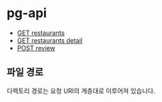 # pg-api


- [GET restaurants](https://github.com/pgr-dev/review_app_api/blob/master/restaurants/GET-restaurants.md)
- [GET restaurants detail](https://github.com/pgr-dev/review_app_api/blob/master/restaurants/%7Bid%7D/GET-restaurants_detail.md)
- [POST review](https://github.com/pgr-dev/review_app_api/blob/master/restaurants/%7Bid%7D/review/POST-review.md)


## 파일 경로

디렉토리 경로는 요청 URI의 계층대로 이루어져 있습니다.
